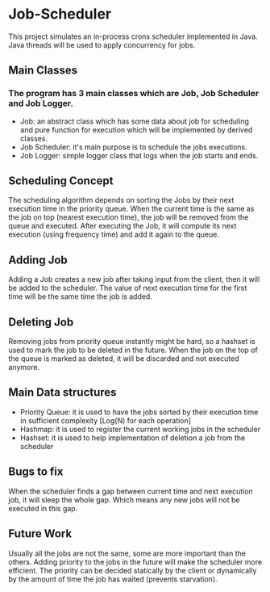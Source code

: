 # Job-Scheduler

This project simulates an in-process crons scheduler implemented in Java.
Java threads will be used to apply concurrency for jobs.

## Main Classes

### The program has 3 main classes which are Job, Job Scheduler and Job Logger.

- Job: an abstract class which has some data about job for scheduling and pure function for execution which will be implemented by derived classes.
- Job Scheduler: it's main purpose is to schedule the jobs executions.
- Job Logger: simple logger class that logs when the job starts and ends.

## Scheduling Concept

The scheduling algorithm depends on sorting the Jobs by their next execution time in the priority queue.
When the current time is the same as the job on top (nearest execution time), the job will be removed from the queue and executed.
After executing the Job, it will compute its next execution (using frequency time) and add it again to the queue.

## Adding Job

Adding a Job creates a new job after taking input from the client, then it will be added to the scheduler.
The value of next execution time for the first time will be the same time the job is added.

## Deleting Job

Removing jobs from priority queue instantly might be hard, so a hashset is used to mark the job to be deleted in the future.
When the job on the top of the queue is marked as deleted, it will be discarded and not executed anymore.

## Main Data structures

- Priority Queue: it is used to have the jobs sorted by their execution time in sufficient complexity [Log(N) for each operation]
- Hashmap: it is used to register the current working jobs in the scheduler
- Hashset: it is used to help implementation of deletion a job from the scheduler

## Bugs to fix
When the scheduler finds a gap between current time and next execution job, it will sleep the whole gap.
Which means any new jobs will not be executed in this gap.

## Future Work
Usually all the jobs are not the same, some are more important than the others.
Adding priority to the jobs in the future will make the scheduler more efficient.
The priority can be decided statically by the client or dynamically by the amount of time the job has waited (prevents starvation).
